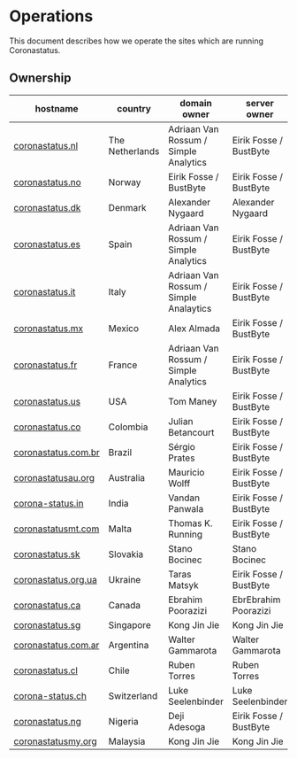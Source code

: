# Operations
This document describes how we operate the sites which are running Coronastatus.

## Ownership

| hostname                                           | country         | domain owner                           | server owner           |
|----------------------------------------------------|-----------------|----------------------------------------|------------------------|
| [coronastatus.nl](https://coronastatus.nl)         | The Netherlands | Adriaan Van Rossum / Simple Analytics  | Eirik Fosse / BustByte |
| [coronastatus.no](https://coronastatus.no)         | Norway          | Eirik Fosse / BustByte                 | Eirik Fosse / BustByte |
| [coronastatus.dk](https://coronastatus.dk)         | Denmark         | Alexander Nygaard                      | Alexander Nygaard      |
| [coronastatus.es](https://coronastatus.es)         | Spain           | Adriaan Van Rossum / Simple Analytics  | Eirik Fosse / BustByte |
| [coronastatus.it](https://coronastatus.it)         | Italy           | Adriaan Van Rossum / Simple Analaytics | Eirik Fosse / BustByte |
| [coronastatus.mx](https://coronastatus.mx)         | Mexico          | Alex Almada                            | Eirik Fosse / BustByte |
| [coronastatus.fr](https://coronastatus.fr)         | France          | Adriaan Van Rossum / Simple Analytics  | Eirik Fosse / BustByte |
| [coronastatus.us](https://coronastatus.us)         | USA             | Tom Maney                              | Eirik Fosse / BustByte |
| [coronastatus.co](https://coronastatus.co)         | Colombia        | Julian Betancourt                      | Eirik Fosse / BustByte |
| [coronastatus.com.br](https://coronastatus.com.br) | Brazil          | Sérgio Prates                          | Eirik Fosse / BustByte |
| [coronastatusau.org](https://coronastatusau.org)   | Australia       | Mauricio Wolff                         | Eirik Fosse / BustByte |
| [corona-status.in](https://corona-status.in)       | India           | Vandan Panwala                         | Eirik Fosse / BustByte |
| [coronastatusmt.com](https://coronastatusmt.com)   | Malta           | Thomas K. Running                      | Eirik Fosse / BustByte |
| [coronastatus.sk](https://coronastatus.sk)         | Slovakia        | Stano Bocinec                          | Stano Bocinec          |
| [coronastatus.org.ua](https://coronastatus.org.ua) | Ukraine         | Taras Matsyk                           | Eirik Fosse / BustByte |
| [coronastatus.ca](https://coronastatus.ca)         | Canada          | Ebrahim Poorazizi                      | EbrEbrahim Poorazizi   |
| [coronastatus.sg](https://coronastatus.sg)         | Singapore       | Kong Jin Jie                           | Kong Jin Jie           |
| [coronastatus.com.ar](https://coronastatus.com.ar) | Argentina       | Walter Gammarota                       | Walter Gammarota       |
| [coronastatus.cl](https://coronastatus.cl)         | Chile           | Ruben Torres                           | Ruben Torres           |
| [corona-status.ch](https://corona-status.ch)       | Switzerland     | Luke Seelenbinder                      | Luke Seelenbinder      |
| [coronastatus.ng](https://coronastatus.ng)         | Nigeria         | Deji Adesoga                           | Eirik Fosse / BustByte |
| [coronastatusmy.org](https://coronastatusmy.org)   | Malaysia        | Kong Jin Jie                           | Kong Jin Jie           |

